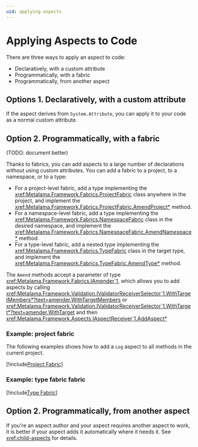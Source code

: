 ```yaml
---
uid: applying-aspects
---
```


# Applying Aspects to Code

There are three ways to apply an aspect to code:

* Declaratively, with a custom attribute
* Programmatically, with a fabric
* Programmatically, from another aspect

## Options 1. Declaratively, with a custom attribute

If the aspect derives from `System.Attribute`, you can apply it to your code as a normal custom attribute.


## Option 2. Programmatically, with a fabric

(TODO: document better)

Thanks to fabrics, you can add aspects to a large number of declarations without using custom attributes. You can add a fabric to a project, to a namespace, or to a type:

* For a project-level fabric, add a type implementing the <xref:Metalama.Framework.Fabrics.ProjectFabric> class anywhere in the project, and implement the <xref:Metalama.Framework.Fabrics.ProjectFabric.AmendProject*> method.
* For a namespace-level fabric, add a type implementing the <xref:Metalama.Framework.Fabrics.NamespaceFabric> class in the desired namespace, and implement the <xref:Metalama.Framework.Fabrics.NamespaceFabric.AmendNamespace*> method. 
* For a type-level fabric, add a nested type implementing the <xref:Metalama.Framework.Fabrics.TypeFabric> class in the target type, and implement the <xref:Metalama.Framework.Fabrics.TypeFabric.AmendType*> method.

The `Amend` methods accept a parameter of type <xref:Metalama.Framework.Fabrics.IAmender`1>, which allows you to add aspects by calling <xref:Metalama.Framework.Validation.IValidatorReceiverSelector`1.WithTargetMembers*?text=amender.WithTargetMembers> or <xref:Metalama.Framework.Validation.IValidatorReceiverSelector`1.WithTarget*?text=amender.WithTarget> and then <xref:Metalama.Framework.Aspects.IAspectReceiver`1.AddAspect*>

### Example: project fabric

The following examples shows how to add a `Log` aspect to all methods in the current project.

[!include[Project Fabric](../../code/Metalama.Documentation.SampleCode.AspectFramework/ProjectFabric.cs)]

### Example: type fabric fabric

[!include[Type Fabric](../../code/Metalama.Documentation.SampleCode.AspectFramework/TypeFabric.cs)]

## Option 2. Programmatically, from another aspect

If you're an aspect author and your aspect requires another aspect to work, it is better if your aspect adds it automatically where it needs it. See <xref:child-aspects> for details.

